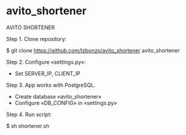 # avito_shortener
AVITO SHORTENER

Step 1.
Clone repository:

$ git clone https://github.com/lzbonzo/avito_shortener avito_shortener 

Step 2.
Configure «settings.py»:
- Set SERVER_IP,   CLIENT_IP 

Step 3.
App works with PostgreSQL.
- Create database «avito_shortener»
- Configure «DB_CONFIG» in «settings.py»

Step 4.
Run script:

$ sh shortener.sh 
